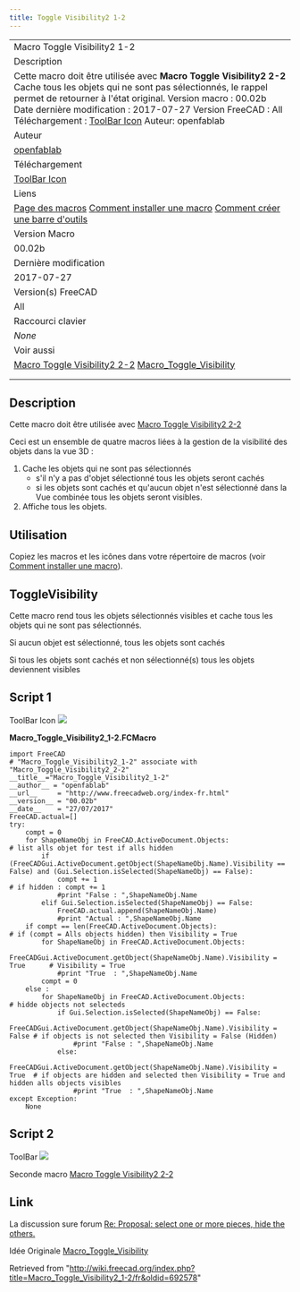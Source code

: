 ```yaml
---
title: Toggle Visibility2 1-2
---
```


|                                                                                                                                                                                                                                                                                                                                                                                         |
| --------------------------------------------------------------------------------------------------------------------------------------------------------------------------------------------------------------------------------------------------------------------------------------------------------------------------------------------------------------------------------------- |
| Macro Toggle Visibility2 1-2                                                                                                                                                                                                                                                                                                                                                            |
| Description                                                                                                                                                                                                                                                                                                                                                                             |
| Cette macro doit être utilisée avec **Macro Toggle Visibility2 2-2** Cache tous les objets qui ne sont pas sélectionnés, le rappel permet de retourner à l'état original. Version macro : 00.02b Date dernière modification : 2017-07-27 Version FreeCAD : All Téléchargement : [ToolBar Icon](https://www.freecadweb.org/wiki/images/d/d7/Macro_SelectVisible2.png) Auteur: openfablab |
| Auteur                                                                                                                                                                                                                                                                                                                                                                                  |
| [openfablab](/index.php?title=User:Openfablab&action=edit&redlink=1 "User:Openfablab (page does not exist)")                                                                                                                                                                                                                                                                            |
| Téléchargement                                                                                                                                                                                                                                                                                                                                                                          |
| [ToolBar Icon](https://www.freecadweb.org/wiki/images/d/d7/Macro_SelectVisible2.png)                                                                                                                                                                                                                                                                                                    |
| Liens                                                                                                                                                                                                                                                                                                                                                                                   |
| [Page des macros](/Macros_recipes/fr "Macros recipes/fr") [Comment installer une macro](/How_to_install_macros/fr "How to install macros/fr") [Comment créer une barre d'outils](/Customize_Toolbars/fr "Customize Toolbars/fr")                                                                                                                                                        |
| Version Macro                                                                                                                                                                                                                                                                                                                                                                           |
| 00.02b                                                                                                                                                                                                                                                                                                                                                                                  |
| Dernière modification                                                                                                                                                                                                                                                                                                                                                                   |
| 2017-07-27                                                                                                                                                                                                                                                                                                                                                                              |
| Version(s) FreeCAD                                                                                                                                                                                                                                                                                                                                                                      |
| All                                                                                                                                                                                                                                                                                                                                                                                     |
| Raccourci clavier                                                                                                                                                                                                                                                                                                                                                                       |
| _None_                                                                                                                                                                                                                                                                                                                                                                                  |
| Voir aussi                                                                                                                                                                                                                                                                                                                                                                              |
| [Macro Toggle Visibility2 2-2](/Macro_Toggle_Visibility2_2-2/fr "Macro Toggle Visibility2 2-2/fr") [Macro_Toggle_Visibility](/Macro_Toggle_Visibility/fr "Macro Toggle Visibility/fr")                                                                                                                                                                                                  |
|                                                                                                                                                                                                                                                                                                                                                                                         |
|                                                                                                                                                                                                                                                                                                                                                                                         |

## Description

Cette macro doit être utilisée avec [Macro Toggle Visibility2 2-2](/Macro_Toggle_Visibility2_2-2 "Macro Toggle Visibility2 2-2")

Ceci est un ensemble de quatre macros liées à la gestion de la visibilité des objets dans la vue 3D :

1. Cache les objets qui ne sont pas sélectionnés
   - s'il n'y a pas d'objet sélectionné tous les objets seront cachés
   - si les objets sont cachés et qu'aucun objet n'est sélectionné dans la Vue combinée tous les objets seront visibles.
2. Affiche tous les objets.

## Utilisation

Copiez les macros et les icônes dans votre répertoire de macros (voir [Comment installer une macro](/How_to_install_macros/fr "How to install macros/fr")).

## ToggleVisibility

Cette macro rend tous les objets sélectionnés visibles et cache tous les objets qui ne sont pas sélectionnés.

Si aucun objet est sélectionné, tous les objets sont cachés

Si tous les objets sont cachés et non sélectionné(s) tous les objets deviennent visibles

## Script 1

ToolBar Icon ![](/images/Macro_SelectVisible2.png)

**Macro_Toggle_Visibility2_1-2.FCMacro**

```
import FreeCAD
# "Macro_Toggle_Visibility2_1-2" associate with "Macro_Toggle_Visibility2_2-2"
__title__="Macro_Toggle_Visibility2_1-2"
__author__ = "openfablab"
__url__     = "http://www.freecadweb.org/index-fr.html"
__version__ = "00.02b"
__date__    = "27/07/2017"
FreeCAD.actual=[]
try:
    compt = 0
    for ShapeNameObj in FreeCAD.ActiveDocument.Objects:                                   # list alls objet for test if alls hidden
        if (FreeCADGui.ActiveDocument.getObject(ShapeNameObj.Name).Visibility == False) and (Gui.Selection.isSelected(ShapeNameObj) == False):
            compt += 1                                                                    # if hidden : compt += 1
            #print "False : ",ShapeNameObj.Name
        elif Gui.Selection.isSelected(ShapeNameObj) == False:
            FreeCAD.actual.append(ShapeNameObj.Name)
            #print "Actual : ",ShapeNameObj.Name
    if compt == len(FreeCAD.ActiveDocument.Objects):                                      # if (compt = Alls objects hidden) then Visibility = True
        for ShapeNameObj in FreeCAD.ActiveDocument.Objects:
            FreeCADGui.ActiveDocument.getObject(ShapeNameObj.Name).Visibility = True      # Visibility = True
            #print "True  : ",ShapeNameObj.Name
        compt = 0
    else :
        for ShapeNameObj in FreeCAD.ActiveDocument.Objects:                               # hidde objects not selecteds
            if Gui.Selection.isSelected(ShapeNameObj) == False:
                FreeCADGui.ActiveDocument.getObject(ShapeNameObj.Name).Visibility = False # if objects is not selected then Visibility = False (Hidden)
                #print "False : ",ShapeNameObj.Name
            else:
                FreeCADGui.ActiveDocument.getObject(ShapeNameObj.Name).Visibility = True  # if objects are hidden and selected then Visibility = True and hidden alls objects visibles
                #print "True  : ",ShapeNameObj.Name
except Exception:
    None
```

## Script 2

ToolBar ![](/images/Macro_VisibleAlls2.png)

Seconde macro [Macro Toggle Visibility2 2-2](/Macro_Toggle_Visibility2_2-2/fr "Macro Toggle Visibility2 2-2/fr")

## Link

La discussion sure forum [Re: Proposal: select one or more pieces, hide the others.](https://forum.freecadweb.org/viewtopic.php?f=8&t=13152&start=10#p184056)

Idée Originale [Macro_Toggle_Visibility](https://www.freecadweb.org/wiki/index.php?title=Macro_Toggle_Visibility)

Retrieved from "<http://wiki.freecad.org/index.php?title=Macro_Toggle_Visibility2_1-2/fr&oldid=692578>"
